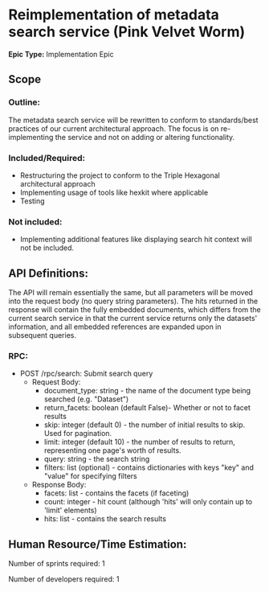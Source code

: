 # Reimplementation of metadata search service (Pink Velvet Worm)
**Epic Type:** Implementation Epic


## Scope
### Outline:
The metadata search service will be rewritten to conform to standards/best practices of our current architectural approach. The focus is on re-implementing the service and not on adding or altering functionality.

### Included/Required:
- Restructuring the project to conform to the Triple Hexagonal architectural approach
- Implementing usage of tools like hexkit where applicable
- Testing

### Not included:
- Implementing additional features like displaying search hit context will not be included.

## API Definitions:

The API will remain essentially the same, but all parameters will be moved into the request body (no query string parameters).
The hits returned in the response will contain the fully embedded documents, which differs from the current search service in that the current service returns only the datasets' information, and all embedded references are expanded upon in subsequent queries.

### RPC:

- POST /rpc/search: Submit search query
  - Request Body:
    - document_type: string - the name of the document type being searched (e.g. "Dataset")
    - return_facets: boolean (default False)- Whether or not to facet results
    - skip: integer (default 0) - the number of initial results to skip. Used for pagination.
    - limit: integer (default 10) - the number of results to return, representing one page's worth of results.
    - query: string - the search string
    - filters: list (optional) - contains dictionaries with keys "key" and "value" for specifying filters
  - Response Body:
    - facets: list - contains the facets (if faceting)
    - count: integer - hit count (although 'hits' will only contain up to 'limit' elements)
    - hits: list - contains the search results


## Human Resource/Time Estimation:

Number of sprints required: 1

Number of developers required: 1

